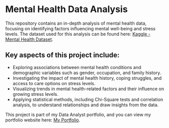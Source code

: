 # Mental Health Data Analysis

This repository contains an in-depth analysis of mental health data, focusing on identifying factors influencing mental well-being and stress levels. The dataset used for this analysis can be found here: [Kaggle - Mental Health Dataset](https://www.kaggle.com/datasets/bhavikjikadara/mental-health-dataset).

## Key aspects of this project include:

* Exploring associations between mental health conditions and demographic variables such as gender, occupation, and family history.
* Investigating the impact of mental health history, coping struggles, and access to care options on stress levels.
* Visualizing trends in mental health-related factors and their influence on growing stress levels.
* Applying statistical methods, including Chi-Square tests and correlation analysis, to understand relationships and draw insights from the data.

This project is part of my Data Analyst portfolio, and you can view my portfolio website here: [My Portfolio](https://apysarevskyi.github.io/).
